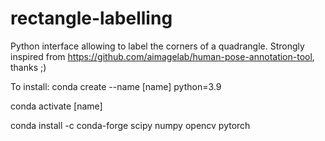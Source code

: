 # rectangle-labelling
Python interface allowing to label the corners of a quadrangle.
Strongly inspired from https://github.com/aimagelab/human-pose-annotation-tool, thanks ;)


To install:
conda create --name [name] python=3.9

conda activate [name]

conda install -c conda-forge scipy numpy opencv pytorch
